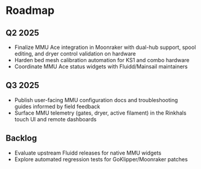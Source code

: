 # Roadmap

## Q2 2025
- Finalize MMU Ace integration in Moonraker with dual-hub support, spool editing, and dryer control validation on hardware
- Harden bed mesh calibration automation for KS1 and combo hardware
- Coordinate MMU Ace status widgets with Fluidd/Mainsail maintainers

## Q3 2025
- Publish user-facing MMU configuration docs and troubleshooting guides informed by field feedback
- Surface MMU telemetry (gates, dryer, active filament) in the Rinkhals touch UI and remote dashboards

## Backlog
- Evaluate upstream Fluidd releases for native MMU widgets
- Explore automated regression tests for GoKlipper/Moonraker patches
